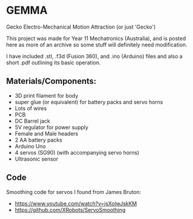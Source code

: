 # GEMMA
Gecko Electro-Mechanical Motion Attraction (or just 'Gecko')

This project was made for Year 11 Mechatronics (Australia), and is posted here as more of an archive so some stuff will definitely need modification.

I have included .stl, .f3d (Fusion 360), and .ino (Arduino) files and also a short .pdf outlining its basic operation.

## Materials/Components:
- 3D print filament for body
- super glue (or equivalent) for battery packs and servo horns
- Lots of wires
- PCB 
- DC Barrel jack
- 5V regulator for power supply
- Female and Male headers
- 2 AA battery packs
- Arduino Uno
- 4 servos (SG90) (with accompanying servo horns)
- Ultrasonic sensor



## Code
Smoothing code for servos I found from James Bruton:
- https://www.youtube.com/watch?v=jsXolwJskKM
- https://github.com/XRobots/ServoSmoothing
